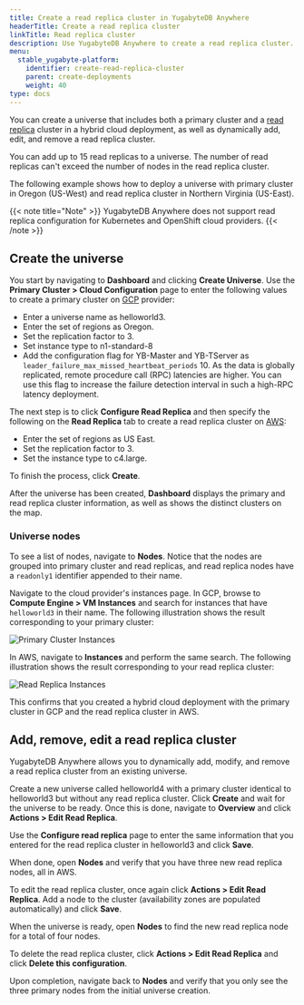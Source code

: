 ```yaml
---
title: Create a read replica cluster in YugabyteDB Anywhere
headerTitle: Create a read replica cluster
linkTitle: Read replica cluster
description: Use YugabyteDB Anywhere to create a read replica cluster.
menu:
  stable_yugabyte-platform:
    identifier: create-read-replica-cluster
    parent: create-deployments
    weight: 40
type: docs
---
```


You can create a universe that includes both a primary cluster and a [read replica](../../../architecture/docdb-replication/read-replicas/) cluster in a hybrid cloud deployment, as well as dynamically add, edit, and remove a read replica cluster.

You can add up to 15 read replicas to a universe. The number of read replicas can't exceed the number of nodes in the read replica cluster.

The following example shows how to deploy a universe with primary cluster in Oregon (US-West) and read replica cluster in Northern Virginia (US-East).

{{< note title="Note" >}}
YugabyteDB Anywhere does not support read replica configuration for Kubernetes and OpenShift cloud providers.
{{< /note >}}

## Create the universe

You start by navigating to **Dashboard** and clicking **Create Universe**. Use the **Primary Cluster > Cloud Configuration** page to enter the following values to create a primary cluster on [GCP](../../configure-yugabyte-platform/set-up-cloud-provider/gcp/) provider:

- Enter a universe name as helloworld3.
- Enter the set of regions as Oregon.
- Set the replication factor to 3.
- Set instance type to n1-standard-8
- Add the configuration flag for YB-Master and YB-TServer as `leader_failure_max_missed_heartbeat_periods` 10. As the data is globally replicated, remote procedure call (RPC) latencies are higher. You can use this flag to increase the failure detection interval in such a high-RPC latency deployment.

The next step is to click **Configure Read Replica** and then specify the following on the **Read Replica** tab to create a read replica cluster on [AWS](../../configure-yugabyte-platform/set-up-cloud-provider/aws/):

- Enter the set of regions as US East.
- Set the replication factor to 3.
- Set the instance type to c4.large.

To finish the process, click **Create**.

After the universe has been created, **Dashboard** displays the primary and read replica cluster information, as well as shows the distinct clusters on the map.

### Universe nodes

To see a list of nodes, navigate to **Nodes**. Notice that the nodes are grouped into primary cluster and read replicas, and read replica nodes have a `readonly1` identifier appended to their name.

Navigate to the cloud provider's instances page. In GCP, browse to **Compute Engine > VM Instances** and search for instances that have `helloworld3` in their name. The following illustration shows the result corresponding to your primary cluster:

![Primary Cluster Instances](/images/ee/gcp-node-list.png)

In AWS, navigate to **Instances** and perform the same search. The following illustration shows the result corresponding to your read replica cluster:

![Read Replica Instances](/images/ee/aws-node-list.png)

This confirms that you created a hybrid cloud deployment with the primary cluster in GCP and the read replica cluster in AWS.

## Add, remove, edit a read replica cluster

YugabyteDB Anywhere allows you to dynamically add, modify, and remove a read replica cluster from an existing universe.

Create a new universe called helloworld4 with a primary cluster identical to helloworld3 but without any read replica cluster. Click **Create** and wait for the universe to be ready. Once this is done, navigate to **Overview** and click **Actions > Edit Read Replica**.

Use the **Configure read replica** page to enter the same information that you entered for the read replica cluster in helloworld3 and click **Save**.

When done, open **Nodes** and verify that you have three new read replica nodes, all in AWS.

To edit the read replica cluster, once again click **Actions > Edit Read Replica**. Add a node to the cluster (availability zones are populated automatically) and click **Save**.

When the universe is ready, open **Nodes** to find the new read replica node for a total of four nodes.

To delete the read replica cluster, click **Actions > Edit Read Replica** and click **Delete this configuration**.

Upon completion, navigate back to **Nodes** and verify that you only see the three primary nodes from the initial universe creation.
